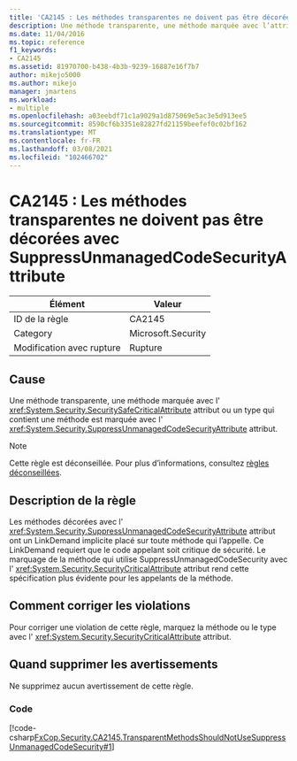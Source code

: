 ```yaml
---
title: 'CA2145 : Les méthodes transparentes ne doivent pas être décorées avec SuppressUnmanagedCodeSecurityAttribute'
description: Une méthode transparente, une méthode marquée avec l’attribut SecuritySafeCritical ou un type qui contient une méthode est marquée avec l’attribut SuppressUnmanagedCodeSecurity.
ms.date: 11/04/2016
ms.topic: reference
f1_keywords:
- CA2145
ms.assetid: 81970700-b438-4b3b-9239-16887e16f7b7
author: mikejo5000
ms.author: mikejo
manager: jmartens
ms.workload:
- multiple
ms.openlocfilehash: a03eebdf71c1a9029a1d875069e5ac3e5d913ee5
ms.sourcegitcommit: 8590cf6b3351e82827fd21159beefef0c02bf162
ms.translationtype: MT
ms.contentlocale: fr-FR
ms.lasthandoff: 03/08/2021
ms.locfileid: "102466702"
---
```

# <a name="ca2145-transparent-methods-should-not-be-decorated-with-the-suppressunmanagedcodesecurityattribute"></a>CA2145 : Les méthodes transparentes ne doivent pas être décorées avec SuppressUnmanagedCodeSecurityAttribute

|Élément|Valeur|
|-|-|
|ID de la règle|CA2145|
|Category|Microsoft.Security|
|Modification avec rupture|Rupture|

## <a name="cause"></a>Cause
Une méthode transparente, une méthode marquée avec l' <xref:System.Security.SecuritySafeCriticalAttribute> attribut ou un type qui contient une méthode est marquée avec l' <xref:System.Security.SuppressUnmanagedCodeSecurityAttribute> attribut.

> [!NOTE]
> Cette règle est déconseillée. Pour plus d’informations, consultez [règles déconseillées](fxcop-unported-deprecated-rules.md).

## <a name="rule-description"></a>Description de la règle

Les méthodes décorées avec l' <xref:System.Security.SuppressUnmanagedCodeSecurityAttribute> attribut ont un LinkDemand implicite placé sur toute méthode qui l’appelle. Ce LinkDemand requiert que le code appelant soit critique de sécurité. Le marquage de la méthode qui utilise SuppressUnmanagedCodeSecurity avec l' <xref:System.Security.SecurityCriticalAttribute> attribut rend cette spécification plus évidente pour les appelants de la méthode.

## <a name="how-to-fix-violations"></a>Comment corriger les violations

Pour corriger une violation de cette règle, marquez la méthode ou le type avec l' <xref:System.Security.SecurityCriticalAttribute> attribut.

## <a name="when-to-suppress-warnings"></a>Quand supprimer les avertissements

Ne supprimez aucun avertissement de cette règle.

### <a name="code"></a>Code

[!code-csharp[FxCop.Security.CA2145.TransparentMethodsShouldNotUseSuppressUnmanagedCodeSecurity#1](../code-quality/codesnippet/CSharp/ca2145-transparent-methods-should-not-be-decorated-with-the-suppressunmanagedcodesecurityattribute_1.cs)]
